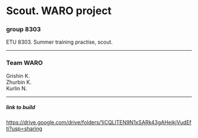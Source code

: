 # Scout. WARO project
### group 8303
ETU 8303. Summer training practise, scout.  

---

### Team WARO
Grishin K.  
Zhurbin K.  
Kurlin N.  

---

##### link to build  
https://drive.google.com/drive/folders/1iCQLlTEN9N1xSARk43gAHejkjVudEfti?usp=sharing
